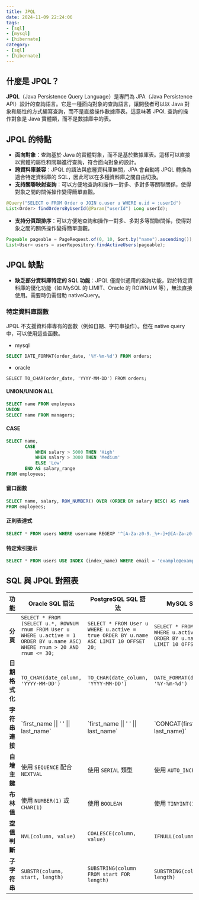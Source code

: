 ```yaml
---
title: JPQL
date: 2024-11-09 22:24:06
tags:
- [sql]
- [mysql]
- [hibernate]
category:
- [sql]
- [hibernate]
---
```


## 什麼是 JPQL？

**JPQL**（Java Persistence Query Language）是專門為 JPA（Java Persistence API）設計的查詢語言。它是一種面向對象的查詢語言，讓開發者可以以 Java 對象和屬性的方式編寫查詢，而不是直接操作數據庫表。這意味著 JPQL 查詢的操作對象是 Java 實體類，而不是數據庫中的表。

## JPQL 的特點

- **面向對象**：查詢基於 Java 的實體對象，而不是基於數據庫表。這樣可以直接以實體的屬性和關聯進行查詢，符合面向對象的設計。
- **跨資料庫兼容**：JPQL 的語法與底層資料庫無關，JPA 會自動將 JPQL 轉換為適合特定資料庫的 SQL，因此可以在多種資料庫之間自由切換。
- **支持關聯映射查詢**：可以方便地查詢和操作一對多、多對多等關聯關係，使得對象之間的關係操作變得簡單直觀。
```java
@Query("SELECT o FROM Order o JOIN o.user u WHERE u.id = :userId")
List<Order> findOrdersByUserId(@Param("userId") Long userId);
```

- **支持分頁跟排序**：可以方便地查詢和操作一對多、多對多等關聯關係，使得對象之間的關係操作變得簡單直觀。
```java
Pageable pageable = PageRequest.of(0, 10, Sort.by("name").ascending());
List<User> users = userRepository.findActiveUsers(pageable);
```

## JPQL 缺點

- **缺乏部分資料庫特定的 SQL 功能**：JPQL 僅提供通用的查詢功能，對於特定資料庫的優化功能（如 MySQL 的 LIMIT、Oracle 的 ROWNUM 等），無法直接使用。需要時仍需借助 nativeQuery。

### 特定資料庫函數
JPQL 不支援資料庫專有的函數（例如日期、字符串操作）。但在 native query 中，可以使用這些函數。

- mysql
```sql
SELECT DATE_FORMAT(order_date, '%Y-%m-%d') FROM orders;
```

- oracle
```oracle
SELECT TO_CHAR(order_date, 'YYYY-MM-DD') FROM orders;
```


#### UNION/UNION ALL

```sql
SELECT name FROM employees
UNION
SELECT name FROM managers;
```

#### CASE

```sql
SELECT name, 
       CASE 
           WHEN salary > 5000 THEN 'High'
           WHEN salary > 3000 THEN 'Medium'
           ELSE 'Low'
       END AS salary_range
FROM employees;
```

#### 窗口函數

```sql
SELECT name, salary, ROW_NUMBER() OVER (ORDER BY salary DESC) AS rank
FROM employees;
```

#### 正則表達式

```sql
SELECT * FROM users WHERE username REGEXP '^[A-Za-z0-9._%+-]+@[A-Za-z0-9.-]+\\.[A-Za-z]{2,}$';
```

#### 特定索引提示

```sql
SELECT * FROM users USE INDEX (index_name) WHERE email = 'example@example.com';
```

## SQL 與 JPQL 對照表


| 功能        | Oracle SQL 語法                                            | PostgreSQL SQL 語法                           | MySQL SQL 語法                               | JPQL 對應寫法                      |
|------------|------------------------------------------------------------|-----------------------------------------------|-----------------------------------------------|------------------------------------|
| **分頁**    | `SELECT * FROM (SELECT u.*, ROWNUM rnum FROM User u WHERE u.active = 1 ORDER BY u.name ASC) WHERE rnum > 20 AND rnum <= 30;` | `SELECT * FROM User u WHERE u.active = true ORDER BY u.name ASC LIMIT 10 OFFSET 20;` | `SELECT * FROM User u WHERE u.active = true ORDER BY u.name ASC LIMIT 10 OFFSET 20;` | `@Query("SELECT u FROM User u WHERE u.active = true")` + `Pageable pageable` |
| **日期格式化** | `TO_CHAR(date_column, 'YYYY-MM-DD')`                        | `TO_CHAR(date_column, 'YYYY-MM-DD')`          | `DATE_FORMAT(date_column, '%Y-%m-%d')`       | 不支持直接格式化，需在應用層處理  |
| **字符串連接** | \`first\_name \|\| ' ' \|\| last\_name\`                            | \`first\_name \|\| ' ' \|\| last\_name\`              | \`CONCAT(first\_name, ' ', last\_name)\`         | \`@Query("SELECT CONCAT(u.firstName, ' ', u.lastName) FROM User u")\`（若跨資料庫需避免） |
| **自增主鍵**  | 使用 `SEQUENCE` 配合 `NEXTVAL`                              | 使用 `SERIAL` 類型                            | 使用 `AUTO_INCREMENT`                        | 在 JPQL 中不處理，僅限於資料庫配置 |
| **布林值**   | 使用 `NUMBER(1)` 或 `CHAR(1)`                               | 使用 `BOOLEAN`                                | 使用 `TINYINT(1)`                            | JPQL 中可以使用布林字段（無需特別處理） |
| **空值判斷**  | `NVL(column, value)`                                       | `COALESCE(column, value)`                     | `IFNULL(column, value)`                      | `COALESCE(column, value)`          |
| **子字符串**  | `SUBSTR(column, start, length)`                             | `SUBSTRING(column FROM start FOR length)`     | `SUBSTRING(column, start, length)`           | `SUBSTRING(column, start, length)` |
